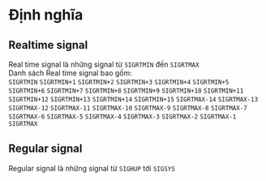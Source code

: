 
# Định nghĩa
## Realtime signal
Real time signal là những signal từ `SIGRTMIN` đến `SIGRTMAX` </br>
Danh sách Real time signal bao gồm: </br>
`SIGRTMIN` `SIGRTMIN+1` `SIGRTMIN+2` `SIGRTMIN+3` `SIGRTMIN+4` `SIGRTMIN+5` `SIGRTMIN+6` `SIGRTMIN+7` `SIGRTMIN+8` `SIGRTMIN+9` `SIGRTMIN+10` `SIGRTMIN+11` `SIGRTMIN+12` `SIGRTMIN+13` `SIGRTMIN+14` `SIGRTMIN+15` `SIGRTMAX-14` `SIGRTMAX-13` `SIGRTMAX-12` `SIGRTMAX-11` `SIGRTMAX-10` `SIGRTMAX-9` `SIGRTMAX-8` `SIGRTMAX-7` `SIGRTMAX-6` `SIGRTMAX-5` `SIGRTMAX-4` `SIGRTMAX-3` `SIGRTMAX-2` `SIGRTMAX-1` `SIGRTMAX` </br>
## Regular signal
Regular signal là những signal từ `SIGHUP` tới `SIGSYS`
